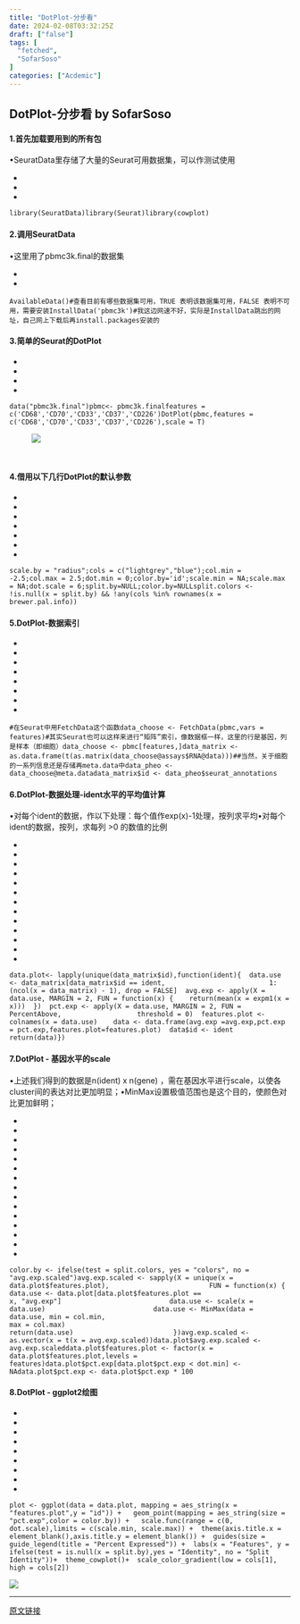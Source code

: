 ```yaml
---
title: "DotPlot-分步看"
date: 2024-02-08T03:32:25Z
draft: ["false"]
tags: [
  "fetched",
  "SofarSoso"
]
categories: ["Acdemic"]
---
```

DotPlot-分步看 by SofarSoso
------
<div><h4>1.首先加载要用到的所有包</h4><p><span><span>•</span>SeuratData里存储了大量的Seurat可用数据集，可以作测试使用</span></p><section><ul><li><li><li></ul><pre data-lang="R"><code><span><span>library</span><span>(</span><span>SeuratData</span><span>)</span></span></code><code><span><span>library</span><span>(</span><span>Seurat</span><span>)</span></span></code><code><span><span>library</span><span>(</span><span>cowplot</span><span>)</span></span></code></pre></section><h4>2.调用SeuratData</h4><p><span><span>•</span>这里用了pbmc3k.final的数据集</span></p><section><ul><li><li></ul><pre data-lang=""><code><span><span>AvailableData</span><span>()#查看目前有哪些数据集可用，</span><span>TRUE </span><span>表明该数据集可用，</span><span>FALSE </span><span>表明不可用，需要安装</span></span></code><code><span><span>InstallData</span><span>(</span><span>'pbmc3k'</span><span>)#我这边网速不好，实际是</span><span>InstallData</span><span>跳出的网址，自己网上下载后再</span><span>install</span><span>.</span><span>packages</span><span>安装的</span></span></code></pre></section><h4>3.简单的Seurat的DotPlot</h4><section><ul><li><li><li><li></ul><pre data-lang="R"><code><span><span>data</span><span>(</span><span>"pbmc3k.final"</span><span>)</span></span></code><code><span><span>pbmc</span><span>&lt;-</span><span> pbmc3k</span><span>.</span><span>final</span></span></code><code><span><span>features </span><span>=</span><span> c</span><span>(</span><span>'CD68'</span><span>,</span><span>'CD70'</span><span>,</span><span>'CD33'</span><span>,</span><span>'CD37'</span><span>,</span><span>'CD226'</span><span>)</span></span></code><code><span><span>DotPlot</span><span>(</span><span>pbmc</span><span>,</span><span>features </span><span>=</span><span> c</span><span>(</span><span>'CD68'</span><span>,</span><span>'CD70'</span><span>,</span><span>'CD33'</span><span>,</span><span>'CD37'</span><span>,</span><span>'CD226'</span><span>),</span><span>scale </span><span>=</span><span> T</span><span>)</span></span></code></pre></section><figure><p><img data-galleryid="" data-ratio="0.5140295053514609" data-s="300,640" data-src="https://mmbiz.qpic.cn/mmbiz_png/y7JAiaUuGxMwqqJ7CWGXOSvSVGcGibeyGoPxKMGu7jzkHsBvRMGo85RqZicJmOl2ckJJzyvbP8VpHZb9iaTuaQib88Q/640?wx_fmt=png" data-type="png" data-w="3457" src="https://mmbiz.qpic.cn/mmbiz_png/y7JAiaUuGxMwqqJ7CWGXOSvSVGcGibeyGoPxKMGu7jzkHsBvRMGo85RqZicJmOl2ckJJzyvbP8VpHZb9iaTuaQib88Q/640?wx_fmt=png"></p><figcaption><br></figcaption></figure><h4>4.借用以下几行DotPlot的默认参数</h4><section><ul><li><li><li><li><li><li><li></ul><pre data-lang="R"><code><span><span>scale</span><span>.</span><span>by</span><span> </span><span>=</span><span> </span><span>"radius"</span><span>;</span><span>cols </span><span>=</span><span> c</span><span>(</span><span>"lightgrey"</span><span>,</span><span>"blue"</span><span>);</span></span></code><code><span><span>col</span><span>.</span><span>min </span><span>=</span><span> </span><span>-</span><span>2.5</span><span>;</span><span>col</span><span>.</span><span>max </span><span>=</span><span> </span><span>2.5</span><span>;</span></span></code><code><span><span>dot</span><span>.</span><span>min </span><span>=</span><span> </span><span>0</span><span>;</span><span>color</span><span>.</span><span>by</span><span>=</span><span>'id'</span><span>;</span></span></code><code><span><span>scale</span><span>.</span><span>min </span><span>=</span><span> NA</span><span>;</span><span>scale</span><span>.</span><span>max </span><span>=</span><span> NA</span><span>;</span></span></code><code><span><span>dot</span><span>.</span><span>scale </span><span>=</span><span> </span><span>6</span><span>;</span><span>split</span><span>.</span><span>by</span><span>=</span><span>NULL</span><span>;</span></span></code><code><span><span>color</span><span>.</span><span>by</span><span>=</span><span>NULL</span></span></code><code><span><span>split</span><span>.</span><span>colors </span><span>&lt;-</span><span> </span><span>!</span><span>is</span><span>.</span><span>null</span><span>(</span><span>x </span><span>=</span><span> split</span><span>.</span><span>by</span><span>)</span><span> </span><span>&amp;&amp;</span><span> </span><span>!</span><span>any</span><span>(</span><span>cols </span><span>%</span><span>in</span><span>%</span><span> rownames</span><span>(</span><span>x </span><span>=</span><span> brewer</span><span>.</span><span>pal</span><span>.</span><span>info</span><span>))</span></span></code></pre></section><h4>5.DotPlot-数据索引</h4><section><ul><li><li><li><li><li><li><li><li></ul><pre data-lang="R"><code><span><span>#在Seurat中用FetchData这个函数</span></span></code><code><span><span>data_choose </span><span>&lt;-</span><span> </span><span>FetchData</span><span>(</span><span>pbmc</span><span>,</span><span>vars </span><span>=</span><span> features</span><span>)</span></span></code><code><span><span>#其实Seurat也可以这样来进行“矩阵”索引，像数据框一样，这里的行是基因，列是样本（即细胞）</span></span></code><code><span><span>data_choose </span><span>&lt;-</span><span> pbmc</span><span>[</span><span>features</span><span>,]</span></span></code><code><span><span>data_matrix </span><span>&lt;-</span><span> </span><span>as</span><span>.</span><span>data</span><span>.</span><span>frame</span><span>(</span><span>t</span><span>(</span><span>as</span><span>.</span><span>matrix</span><span>(</span><span>data_choose@assays$RNA@data</span><span>)))</span></span></code><code><span><span>##当然，关于细胞的一系列信息还是存储再meta.data中</span></span></code><code><span><span>data_pheo </span><span>&lt;-</span><span> data_choose@meta</span><span>.</span><span>data</span></span></code><code><span><span>data_matrix$id </span><span>&lt;-</span><span> data_pheo$seurat_annotations</span></span></code></pre></section><h4>6.DotPlot-数据处理-ident水平的平均值计算</h4><p><span><span>•</span>对每个ident的数据，作以下处理：每个值作exp(x)-1处理，按列求平均</span><span><span>•</span>对每个ident的数据，按列，求每列 &gt;0 的数值的比例</span></p><section><ul><li><li><li><li><li><li><li><li><li><li><li><li><li></ul><pre data-lang="R"><code><span><span>data</span><span>.</span><span>plot</span><span>&lt;-</span><span> lapply</span><span>(</span><span>unique</span><span>(</span><span>data_matrix$id</span><span>),</span><span>function</span><span>(</span><span>ident</span><span>){</span></span></code><code><span><span>  data</span><span>.</span><span>use</span><span> </span><span>&lt;-</span><span> data_matrix</span><span>[</span><span>data_matrix$id </span><span>==</span><span> ident</span><span>,</span></span></code><code><span><span>                          </span><span>1</span><span>:(</span><span>ncol</span><span>(</span><span>x </span><span>=</span><span> data_matrix</span><span>)</span><span> </span><span>-</span><span> </span><span>1</span><span>),</span><span> drop </span><span>=</span><span> FALSE</span><span>]</span></span></code><code><span><span>  avg</span><span>.</span><span>exp </span><span>&lt;-</span><span> apply</span><span>(</span><span>X </span><span>=</span><span> data</span><span>.</span><span>use</span><span>,</span><span> MARGIN </span><span>=</span><span> </span><span>2</span><span>,</span><span> FUN </span><span>=</span><span> </span><span>function</span><span>(</span><span>x</span><span>)</span><span> </span><span>{</span></span></code><code><span><span>    </span><span>return</span><span>(</span><span>mean</span><span>(</span><span>x </span><span>=</span><span> expm1</span><span>(</span><span>x </span><span>=</span><span> x</span><span>)))</span></span></code><code><span><span>  </span><span>})</span></span></code><code><span><span>  pct</span><span>.</span><span>exp </span><span>&lt;-</span><span> apply</span><span>(</span><span>X </span><span>=</span><span> data</span><span>.</span><span>use</span><span>,</span><span> MARGIN </span><span>=</span><span> </span><span>2</span><span>,</span><span> FUN </span><span>=</span><span> </span><span>PercentAbove</span><span>,</span></span></code><code><span><span>                   threshold </span><span>=</span><span> </span><span>0</span><span>)</span></span></code><code><span><span>  features</span><span>.</span><span>plot </span><span>&lt;-</span><span> colnames</span><span>(</span><span>x </span><span>=</span><span> data</span><span>.</span><span>use</span><span>)</span><span>  </span></span></code><code><span><span>  data </span><span>&lt;-</span><span> data</span><span>.</span><span>frame</span><span>(</span><span>avg</span><span>.</span><span>exp </span><span>=</span><span>avg</span><span>.</span><span>exp</span><span>,</span><span>pct</span><span>.</span><span>exp </span><span>=</span><span> pct</span><span>.</span><span>exp</span><span>,</span><span>features</span><span>.</span><span>plot</span><span>=</span><span>features</span><span>.</span><span>plot</span><span>)</span></span></code><code><span><span>  data$id </span><span>&lt;-</span><span> ident</span></span></code><code><span><span>  </span><span>return</span><span>(</span><span>data</span><span>)</span></span></code><code><span><span>})</span></span></code></pre></section><h4>7.DotPlot - 基因水平的scale</h4><p><span><span>•</span>上述我们得到的数据是n(ident) x n(gene) ，需在基因水平进行scale，以使各cluster间的表达对比更加明显；</span><span><span>•</span>MinMax设置极值范围也是这个目的，使颜色对比更加鲜明；</span></p><section><ul><li><li><li><li><li><li><li><li><li><li><li><li><li><li><li></ul><pre data-lang="R"><code><span><span>color</span><span>.</span><span>by</span><span> </span><span>&lt;-</span><span> ifelse</span><span>(</span><span>test </span><span>=</span><span> split</span><span>.</span><span>colors</span><span>,</span><span> yes </span><span>=</span><span> </span><span>"colors"</span><span>,</span><span> </span><span>no</span><span> </span><span>=</span><span> </span><span>"avg.exp.scaled"</span><span>)</span></span></code><code><span><span>avg</span><span>.</span><span>exp</span><span>.</span><span>scaled </span><span>&lt;-</span><span> sapply</span><span>(</span><span>X </span><span>=</span><span> unique</span><span>(</span><span>x </span><span>=</span><span> data</span><span>.</span><span>plot$features</span><span>.</span><span>plot</span><span>),</span></span></code><code><span><span>                         FUN </span><span>=</span><span> </span><span>function</span><span>(</span><span>x</span><span>)</span><span> </span><span>{</span></span></code><code><span><span>                           data</span><span>.</span><span>use</span><span> </span><span>&lt;-</span><span> data</span><span>.</span><span>plot</span><span>[</span><span>data</span><span>.</span><span>plot$features</span><span>.</span><span>plot </span><span>==</span></span></code><code><span><span>                                                   x</span><span>,</span><span> </span><span>"avg.exp"</span><span>]</span></span></code><code><span><span>                           data</span><span>.</span><span>use</span><span> </span><span>&lt;-</span><span> scale</span><span>(</span><span>x </span><span>=</span><span> data</span><span>.</span><span>use</span><span>)</span></span></code><code><span><span>                           data</span><span>.</span><span>use</span><span> </span><span>&lt;-</span><span> </span><span>MinMax</span><span>(</span><span>data </span><span>=</span><span> data</span><span>.</span><span>use</span><span>,</span><span> min </span><span>=</span><span> col</span><span>.</span><span>min</span><span>,</span></span></code><code><span><span>                                              max </span><span>=</span><span> col</span><span>.</span><span>max</span><span>)</span><span>                          </span></span></code><code><span><span>                           </span><span>return</span><span>(</span><span>data</span><span>.</span><span>use</span><span>)</span></span></code><code><span><span>                         </span><span>})</span></span></code><code><span><span>avg</span><span>.</span><span>exp</span><span>.</span><span>scaled </span><span>&lt;-</span><span> </span><span>as</span><span>.</span><span>vector</span><span>(</span><span>x </span><span>=</span><span> t</span><span>(</span><span>x </span><span>=</span><span> avg</span><span>.</span><span>exp</span><span>.</span><span>scaled</span><span>))</span></span></code><code><span><span>data</span><span>.</span><span>plot$avg</span><span>.</span><span>exp</span><span>.</span><span>scaled </span><span>&lt;-</span><span> avg</span><span>.</span><span>exp</span><span>.</span><span>scaled</span></span></code><code><span><span>data</span><span>.</span><span>plot$features</span><span>.</span><span>plot </span><span>&lt;-</span><span> factor</span><span>(</span><span>x </span><span>=</span><span> data</span><span>.</span><span>plot$features</span><span>.</span><span>plot</span><span>,</span><span>levels </span><span>=</span><span> features</span><span>)</span></span></code><code><span><span>data</span><span>.</span><span>plot$pct</span><span>.</span><span>exp</span><span>[</span><span>data</span><span>.</span><span>plot$pct</span><span>.</span><span>exp </span><span>&lt;</span><span> dot</span><span>.</span><span>min</span><span>]</span><span> </span><span>&lt;-</span><span> NA</span></span></code><code><span><span>data</span><span>.</span><span>plot$pct</span><span>.</span><span>exp </span><span>&lt;-</span><span> data</span><span>.</span><span>plot$pct</span><span>.</span><span>exp </span><span>*</span><span> </span><span>100</span></span></code></pre></section><h4>8.DotPlot - ggplot2绘图</h4><section><ul><li><li><li><li><li><li><li><li><li></ul><pre data-lang="R"><code><span><span>plot </span><span>&lt;-</span><span> ggplot</span><span>(</span><span>data </span><span>=</span><span> data</span><span>.</span><span>plot</span><span>,</span><span> mapping </span><span>=</span><span> aes_string</span><span>(</span><span>x </span><span>=</span><span> </span><span>"features.plot"</span><span>,</span><span>y </span><span>=</span><span> </span><span>"id"</span><span>))</span><span> </span><span>+</span><span> </span></span></code><code><span><span>  geom_point</span><span>(</span><span>mapping </span><span>=</span><span> aes_string</span><span>(</span><span>size </span><span>=</span><span> </span><span>"pct.exp"</span><span>,</span><span>color </span><span>=</span><span> color</span><span>.</span><span>by</span><span>))</span><span> </span><span>+</span><span> </span></span></code><code><span><span>  scale</span><span>.</span><span>func</span><span>(</span><span>range </span><span>=</span><span> c</span><span>(</span><span>0</span><span>,</span><span> dot</span><span>.</span><span>scale</span><span>),</span><span>limits </span><span>=</span><span> c</span><span>(</span><span>scale</span><span>.</span><span>min</span><span>,</span><span> scale</span><span>.</span><span>max</span><span>))</span><span> </span><span>+</span></span></code><code><span><span>  theme</span><span>(</span><span>axis</span><span>.</span><span>title</span><span>.</span><span>x </span><span>=</span><span> element_blank</span><span>(),</span><span>axis</span><span>.</span><span>title</span><span>.</span><span>y </span><span>=</span><span> element_blank</span><span>())</span><span> </span><span>+</span></span></code><code><span><span>  guides</span><span>(</span><span>size </span><span>=</span><span> guide_legend</span><span>(</span><span>title </span><span>=</span><span> </span><span>"Percent Expressed"</span><span>))</span><span> </span><span>+</span></span></code><code><span><span>  labs</span><span>(</span><span>x </span><span>=</span><span> </span><span>"Features"</span><span>,</span><span> y </span><span>=</span><span> ifelse</span><span>(</span><span>test </span><span>=</span><span> </span><span>is</span><span>.</span><span>null</span><span>(</span><span>x </span><span>=</span><span> split</span><span>.</span><span>by</span><span>),</span><span>yes </span><span>=</span><span> </span><span>"Identity"</span><span>,</span><span> </span><span>no</span><span> </span><span>=</span><span> </span><span>"Split Identity"</span><span>))+</span></span></code><code><span><span>  theme_cowplot</span><span>()+</span></span></code><code><span><span>  scale_color_gradient</span><span>(</span><span>low </span><span>=</span><span> cols</span><span>[</span><span>1</span><span>],</span><span> high </span><span>=</span><span> cols</span><span>[</span><span>2</span><span>])</span></span></code><code><span><br></span></code></pre></section><p><img data-galleryid="" data-ratio="0.5222929936305732" data-s="300,640" data-src="https://mmbiz.qpic.cn/mmbiz_png/y7JAiaUuGxMwqqJ7CWGXOSvSVGcGibeyGoFaoJPA4RVBibWmq9ubDbcfMTGo8x5ABCfBKF39UTV31dMsNIsX7Zelw/640?wx_fmt=png" data-type="png" data-w="3454" src="https://mmbiz.qpic.cn/mmbiz_png/y7JAiaUuGxMwqqJ7CWGXOSvSVGcGibeyGoFaoJPA4RVBibWmq9ubDbcfMTGo8x5ABCfBKF39UTV31dMsNIsX7Zelw/640?wx_fmt=png"></p><figure><figcaption></figcaption></figure></div>  
<hr>
<a href="https://mp.weixin.qq.com/s/mx17BwlNLVlQ1yB01_yygQ",target="_blank" rel="noopener noreferrer">原文链接</a>
